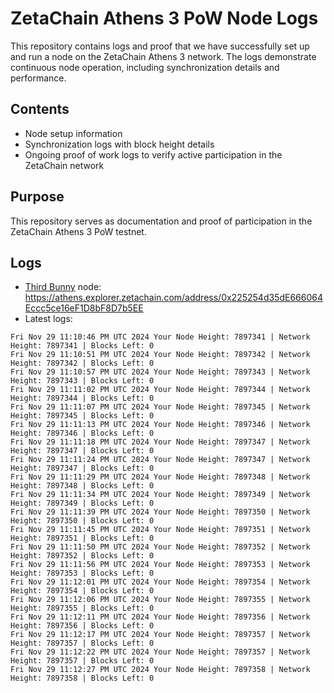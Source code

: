 # ZetaChain Athens 3 PoW Node Logs
This repository contains logs and proof that we have successfully set up and run a node on the ZetaChain Athens 3 network. The logs demonstrate continuous node operation, including synchronization details and performance.

## Contents
- Node setup information
- Synchronization logs with block height details
- Ongoing proof of work logs to verify active participation in the ZetaChain network

## Purpose
This repository serves as documentation and proof of participation in the ZetaChain Athens 3 PoW testnet.

## Logs

- [Third Bunny](https://thirdbunny.xyz/) node: https://athens.explorer.zetachain.com/address/0x225254d35dE666064Eccc5ce16eF1D8bF8D7b5EE
- Latest logs:
```
Fri Nov 29 11:10:46 PM UTC 2024 Your Node Height: 7897341 | Network Height: 7897341 | Blocks Left: 0
Fri Nov 29 11:10:51 PM UTC 2024 Your Node Height: 7897342 | Network Height: 7897342 | Blocks Left: 0
Fri Nov 29 11:10:57 PM UTC 2024 Your Node Height: 7897343 | Network Height: 7897343 | Blocks Left: 0
Fri Nov 29 11:11:02 PM UTC 2024 Your Node Height: 7897344 | Network Height: 7897344 | Blocks Left: 0
Fri Nov 29 11:11:07 PM UTC 2024 Your Node Height: 7897345 | Network Height: 7897345 | Blocks Left: 0
Fri Nov 29 11:11:13 PM UTC 2024 Your Node Height: 7897346 | Network Height: 7897346 | Blocks Left: 0
Fri Nov 29 11:11:18 PM UTC 2024 Your Node Height: 7897347 | Network Height: 7897347 | Blocks Left: 0
Fri Nov 29 11:11:24 PM UTC 2024 Your Node Height: 7897347 | Network Height: 7897347 | Blocks Left: 0
Fri Nov 29 11:11:29 PM UTC 2024 Your Node Height: 7897348 | Network Height: 7897348 | Blocks Left: 0
Fri Nov 29 11:11:34 PM UTC 2024 Your Node Height: 7897349 | Network Height: 7897349 | Blocks Left: 0
Fri Nov 29 11:11:39 PM UTC 2024 Your Node Height: 7897350 | Network Height: 7897350 | Blocks Left: 0
Fri Nov 29 11:11:45 PM UTC 2024 Your Node Height: 7897351 | Network Height: 7897351 | Blocks Left: 0
Fri Nov 29 11:11:50 PM UTC 2024 Your Node Height: 7897352 | Network Height: 7897352 | Blocks Left: 0
Fri Nov 29 11:11:56 PM UTC 2024 Your Node Height: 7897353 | Network Height: 7897353 | Blocks Left: 0
Fri Nov 29 11:12:01 PM UTC 2024 Your Node Height: 7897354 | Network Height: 7897354 | Blocks Left: 0
Fri Nov 29 11:12:06 PM UTC 2024 Your Node Height: 7897355 | Network Height: 7897355 | Blocks Left: 0
Fri Nov 29 11:12:11 PM UTC 2024 Your Node Height: 7897356 | Network Height: 7897356 | Blocks Left: 0
Fri Nov 29 11:12:17 PM UTC 2024 Your Node Height: 7897357 | Network Height: 7897357 | Blocks Left: 0
Fri Nov 29 11:12:22 PM UTC 2024 Your Node Height: 7897357 | Network Height: 7897357 | Blocks Left: 0
Fri Nov 29 11:12:27 PM UTC 2024 Your Node Height: 7897358 | Network Height: 7897358 | Blocks Left: 0
```
